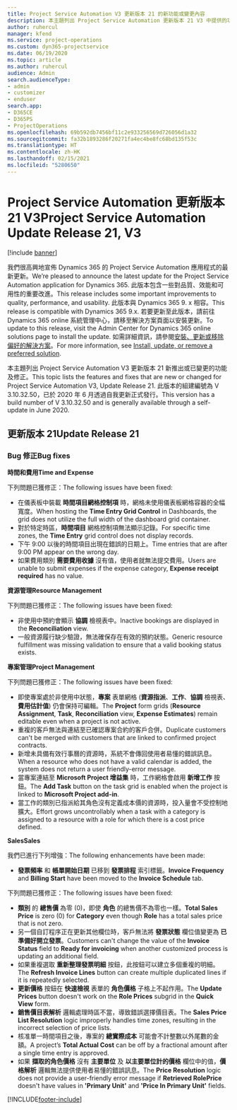 ```yaml
---
title: Project Service Automation V3 更新版本 21 的新功能或變更內容
description: 本主題列出 Project Service Automation 更新版本 21 V3 中提供的功能和修正。
author: ruhercul
manager: kfend
ms.service: project-operations
ms.custom: dyn365-projectservice
ms.date: 06/19/2020
ms.topic: article
ms.author: ruhercul
audience: Admin
search.audienceType:
- admin
- customizer
- enduser
search.app:
- D365CE
- D365PS
- ProjectOperations
ms.openlocfilehash: 69b592db7456bf11c2e933256569d726056d1a32
ms.sourcegitcommit: fa32b1893286f20271fa4ec4be8fc68bd135f53c
ms.translationtype: HT
ms.contentlocale: zh-HK
ms.lasthandoff: 02/15/2021
ms.locfileid: "5280650"
---
```

# <a name="project-service-automation-update-release-21-v3"></a><span data-ttu-id="67f50-103">Project Service Automation 更新版本 21 V3</span><span class="sxs-lookup"><span data-stu-id="67f50-103">Project Service Automation Update Release 21, V3</span></span>

[!include [banner](../includes/psa-now-project-operations.md)]

<span data-ttu-id="67f50-104">我們很高興地宣佈 Dynamics 365 的 Project Service Automation 應用程式的最新更新。</span><span class="sxs-lookup"><span data-stu-id="67f50-104">We’re pleased to announce the latest update for the Project Service Automation application for Dynamics 365.</span></span> <span data-ttu-id="67f50-105">此版本包含一些對品質、效能和可用性的重要改進。</span><span class="sxs-lookup"><span data-stu-id="67f50-105">This release includes some important improvements to quality, performance, and usability.</span></span> <span data-ttu-id="67f50-106">此版本與 Dynamics 365 9. x 相容。</span><span class="sxs-lookup"><span data-stu-id="67f50-106">This release is compatible with Dynamics 365 9.x.</span></span> <span data-ttu-id="67f50-107">若要更新至此版本，請前往 Dynamics 365 online 系統管理中心，請移至解決方案頁面以安裝更新。</span><span class="sxs-lookup"><span data-stu-id="67f50-107">To update to this release, visit the Admin Center for Dynamics 365 online solutions page to install the update.</span></span> <span data-ttu-id="67f50-108">如需詳細資訊，請參閱[安裝、更新或移除偏好的解決方案](https://docs.microsoft.com/power-platform/admin/install-remove-preferred-solution)。</span><span class="sxs-lookup"><span data-stu-id="67f50-108">For more information, see [Install, update, or remove a preferred solution](https://docs.microsoft.com/power-platform/admin/install-remove-preferred-solution).</span></span>

<span data-ttu-id="67f50-109">本主題列出 Project Service Automation V3 更新版本 21 新推出或已變更的功能及修正。</span><span class="sxs-lookup"><span data-stu-id="67f50-109">This topic lists the features and fixes that are new or changed for Project Service Automation V3, Update Release 21.</span></span> <span data-ttu-id="67f50-110">此版本的組建編號為 V 3.10.32.50，已於 2020 年 6 月透過自我更新正式發行。</span><span class="sxs-lookup"><span data-stu-id="67f50-110">This version has a build number of V 3.10.32.50 and is generally available through a self-update in June 2020.</span></span>

## <a name="update-release-21"></a><span data-ttu-id="67f50-111">更新版本 21</span><span class="sxs-lookup"><span data-stu-id="67f50-111">Update Release 21</span></span>

### <a name="bug-fixes"></a><span data-ttu-id="67f50-112">Bug 修正</span><span class="sxs-lookup"><span data-stu-id="67f50-112">Bug fixes</span></span>

<span data-ttu-id="67f50-113">**時間和費用**</span><span class="sxs-lookup"><span data-stu-id="67f50-113">**Time and Expense**</span></span>

<span data-ttu-id="67f50-114">下列問題已獲修正：</span><span class="sxs-lookup"><span data-stu-id="67f50-114">The following issues have been fixed:</span></span>

- <span data-ttu-id="67f50-115">在儀表板中裝載 **時間項目網格控制項** 時，網格未使用儀表板網格容器的全幅寬度。</span><span class="sxs-lookup"><span data-stu-id="67f50-115">When hosting the **Time Entry Grid Control** in Dashboards, the grid does not utilize the full width of the dashboard grid container.</span></span>
- <span data-ttu-id="67f50-116">對於特定時區，**時間項目** 網格控制項無法顯示記錄。</span><span class="sxs-lookup"><span data-stu-id="67f50-116">For specific time zones, the **Time Entry** grid control does not display records.</span></span>
- <span data-ttu-id="67f50-117">下午 9:00 以後的時間項目出現在錯誤的日期上。</span><span class="sxs-lookup"><span data-stu-id="67f50-117">Time entries that are after 9:00 PM appear on the wrong day.</span></span>
- <span data-ttu-id="67f50-118">如果費用類別 **需要費用收據** 沒有值，使用者就無法提交費用。</span><span class="sxs-lookup"><span data-stu-id="67f50-118">Users are unable to submit expenses if the expense category, **Expense receipt required** has no value.</span></span>

<span data-ttu-id="67f50-119">**資源管理**</span><span class="sxs-lookup"><span data-stu-id="67f50-119">**Resource Management**</span></span>

<span data-ttu-id="67f50-120">下列問題已獲修正：</span><span class="sxs-lookup"><span data-stu-id="67f50-120">The following issues have been fixed:</span></span>

- <span data-ttu-id="67f50-121">非使用中預約會顯示 **協調** 檢視表中。</span><span class="sxs-lookup"><span data-stu-id="67f50-121">Inactive bookings are displayed in the **Reconciliation** view.</span></span>
- <span data-ttu-id="67f50-122">一般資源履行缺少驗證，無法確保存在有效的預約狀態。</span><span class="sxs-lookup"><span data-stu-id="67f50-122">Generic resource fulfillment was missing validation to ensure that a valid booking status exists.</span></span>

<span data-ttu-id="67f50-123">**專案管理**</span><span class="sxs-lookup"><span data-stu-id="67f50-123">**Project Management**</span></span>

<span data-ttu-id="67f50-124">下列問題已獲修正：</span><span class="sxs-lookup"><span data-stu-id="67f50-124">The following issues have been fixed:</span></span>

- <span data-ttu-id="67f50-125">即使專案處於非使用中狀態，**專案** 表單網格 (**資源指派**、**工作**、**協調** 檢視表、**費用估計值**) 仍會保持可編輯。</span><span class="sxs-lookup"><span data-stu-id="67f50-125">The **Project** form grids (**Resource Assignment**, **Task**, **Reconciliation** view, **Expense Estimates**) remain editable even when a project is not active.</span></span>
- <span data-ttu-id="67f50-126">重複的客戶無法與連結至已確認專案合約的客戶合併。</span><span class="sxs-lookup"><span data-stu-id="67f50-126">Duplicate customers can't be merged with customers that are linked to confirmed project contracts.</span></span>
- <span data-ttu-id="67f50-127">新增未具備有效行事曆的資源時，系統不會傳回使用者易懂的錯誤訊息。</span><span class="sxs-lookup"><span data-stu-id="67f50-127">When a resource who does not have a valid calendar is added, the system does not return a user friendly-error message.</span></span>
- <span data-ttu-id="67f50-128">當專案連結至 **Microsoft Project 增益集** 時，工作網格會啟用 **新增工作** 按鈕。</span><span class="sxs-lookup"><span data-stu-id="67f50-128">The **Add Task** button on the task grid is enabled when the project is linked to **Microsoft Project add-in**.</span></span>
- <span data-ttu-id="67f50-129">當工作的類別已指派給其角色沒有定義成本價的資源時，投入量會不受控制地擴大。</span><span class="sxs-lookup"><span data-stu-id="67f50-129">Effort grows uncontrollably when a task with a category is assigned to a resource with a role for which there is a cost price defined.</span></span>

<span data-ttu-id="67f50-130">**Sales**</span><span class="sxs-lookup"><span data-stu-id="67f50-130">**Sales**</span></span>

<span data-ttu-id="67f50-131">我們已進行下列增強：</span><span class="sxs-lookup"><span data-stu-id="67f50-131">The following enhancements have been made:</span></span>

- <span data-ttu-id="67f50-132">**發票頻率** 和 **帳單開始日期** 已移到 **發票排程** 索引標籤。</span><span class="sxs-lookup"><span data-stu-id="67f50-132">**Invoice Frequency** and **Billing Start** have been moved to the **Invoice Schedule** tab.</span></span>

<span data-ttu-id="67f50-133">下列問題已獲修正：</span><span class="sxs-lookup"><span data-stu-id="67f50-133">The following issues have been fixed:</span></span>

- <span data-ttu-id="67f50-134">**類別** 的 **總售價** 為零 (0)，即使 **角色** 的總售價不為零也一樣。</span><span class="sxs-lookup"><span data-stu-id="67f50-134">**Total Sales Price** is zero (0) for **Category** even though **Role** has a total sales price that is not zero.</span></span>
- <span data-ttu-id="67f50-135">另一個自訂程序正在更新其他欄位時，客戶無法將 **發票狀態** 欄位值變更為 **已準備好開立發票**。</span><span class="sxs-lookup"><span data-stu-id="67f50-135">Customers can't change the value of the **Invoice Status** field to **Ready for invoicing** when another customized process is updating an additional field.</span></span>
- <span data-ttu-id="67f50-136">如果重複選取 **重新整理發票明細** 按鈕，此按鈕可以建立多個重複的明細。</span><span class="sxs-lookup"><span data-stu-id="67f50-136">The **Refresh Invoice Lines** button can create multiple duplicated lines if it is repeatedly selected.</span></span>
- <span data-ttu-id="67f50-137">**更新價格** 按鈕在 **快速檢視** 表單的 **角色價格** 子格上不起作用。</span><span class="sxs-lookup"><span data-stu-id="67f50-137">The **Update Prices** button doesn't work on the **Role Prices** subgrid in the **Quick View** form.</span></span>
- <span data-ttu-id="67f50-138">**銷售價目表解析** 邏輯處理時區不當，導致錯誤選擇價目表。</span><span class="sxs-lookup"><span data-stu-id="67f50-138">The **Sales Price List Resolution** logic improperly handles time zones, resulting in the incorrect selection of price lists.</span></span>
- <span data-ttu-id="67f50-139">核准單一時間項目之後，專案的 **總實際成本** 可能會不計整數以外尾數的金額。</span><span class="sxs-lookup"><span data-stu-id="67f50-139">A project’s **Total Actual Cost** can be off by a fractional amount after a single time entry is approved.</span></span>
- <span data-ttu-id="67f50-140">如果 **擷取的角色價格** 沒有 **主要單位** 及 **以主要單位計的價格** 欄位中的值，**價格解析** 邏輯無法提供使用者易懂的錯誤訊息。</span><span class="sxs-lookup"><span data-stu-id="67f50-140">The **Price Resolution** logic does not provide a user-friendly error message if **Retrieved RolePrice** doesn't have values in **'Primary Unit'** and **'Price In Primary Unit'** fields.</span></span>


[!INCLUDE[footer-include](../includes/footer-banner.md)]